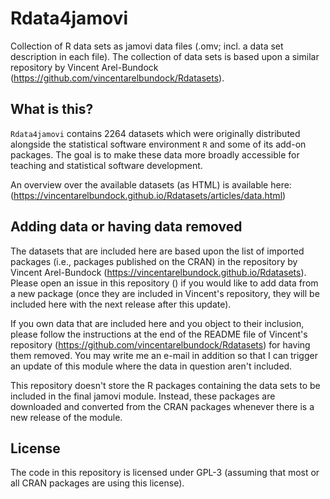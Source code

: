 # Rdata4jamovi
Collection of R data sets as jamovi data files (.omv; incl. a data set
description in each file). The collection of data sets is based upon a
similar repository by Vincent Arel-Bundock
(https://github.com/vincentarelbundock/Rdatasets).


## What is this?
`Rdata4jamovi` contains 2264 datasets which were originally distributed
alongside the statistical software environment `R` and some of its add-on
packages. The goal is to make these data more broadly accessible for
teaching and statistical software development.

An overview over the available datasets (as HTML) is available here:
(https://vincentarelbundock.github.io/Rdatasets/articles/data.html)


## Adding data or having data removed
The datasets that are included here are based upon the list of imported
packages (i.e., packages published on the CRAN) in the repository by
Vincent Arel-Bundock (https://vincentarelbundock.github.io/Rdatasets).
Please open an issue in this repository () if you would like to add data
from a new package (once they are included in Vincent's repository, they
will be included here with the next release after this update).

If you own data that are included here and you object to their inclusion,
please follow the instructions at the end of the README file of Vincent's
repository (https://github.com/vincentarelbundock/Rdatasets) for having
them removed. You may write me an e-mail in addition so that I can trigger
an update of this module where the data in question aren't included.

This repository doesn't store the R packages containing the data sets
to be included in the final jamovi module. Instead, these packages are
downloaded and converted from the CRAN packages whenever there is a new
release of the module.


## License
The code in this repository is licensed under GPL-3 (assuming that most or
all CRAN packages are using this license).
